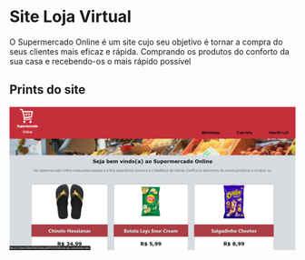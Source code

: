 # Site Loja Virtual

O Supermercado Online é um site cujo seu objetivo é tornar a compra do seus clientes mais
eficaz e rápida. Comprando os produtos do conforto da sua casa e recebendo-os o mais rápido possível

## Prints do site

![Print de tela inicial](https://github.com/GabrielCost4/loja-virtual/blob/master/fotos/foto2.png)